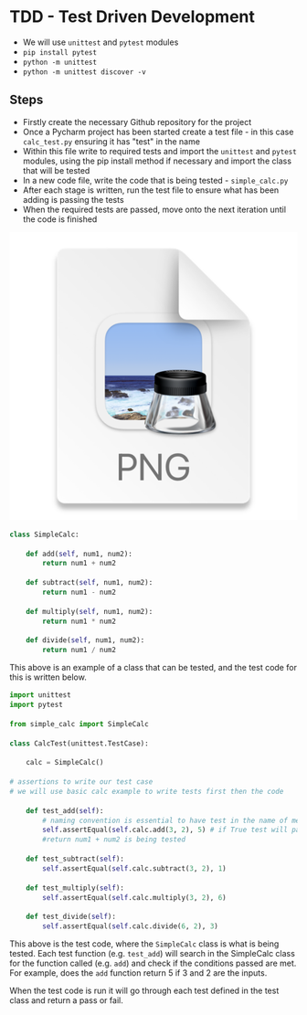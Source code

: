 # TDD - Test Driven Development

- We will use `unittest` and `pytest` modules
- `pip install pytest`
- `python -m unittest`
- `python -m unittest discover -v`
  
## Steps
- Firstly create the necessary Github repository for the project
- Once a Pycharm project has been started create a test file - in this case `calc_test.py` ensuring it has "test" in the name
- Within this file write to required tests and import the `unittest` and `pytest` modules, using the pip install method if necessary and import the class that will be tested
- In a new code file, write the code that is being tested - `simple_calc.py`
- After each stage is written, run the test file to ensure what has been adding is passing the tests
- When the required tests are passed, move onto the next iteration until the code is finished

![img.png](img.png)
```python
class SimpleCalc:

    def add(self, num1, num2):
        return num1 + num2

    def subtract(self, num1, num2):
        return num1 - num2

    def multiply(self, num1, num2):
        return num1 * num2

    def divide(self, num1, num2):
        return num1 / num2
```
This above is an example of a class that can be tested, and the test code for this is written below.
```python
import unittest
import pytest

from simple_calc import SimpleCalc

class CalcTest(unittest.TestCase):

    calc = SimpleCalc()

# assertions to write our test case
# we will use basic calc example to write tests first then the code

    def test_add(self):
        # naming convention is essential to have test in the name of method
        self.assertEqual(self.calc.add(3, 2), 5) # if True test will pass
        #return num1 + num2 is being tested

    def test_subtract(self):
        self.assertEqual(self.calc.subtract(3, 2), 1)

    def test_multiply(self):
        self.assertEqual(self.calc.multiply(3, 2), 6)

    def test_divide(self):
        self.assertEqual(self.calc.divide(6, 2), 3)
```
This above is the test code, where the `SimpleCalc` class is what is being tested. Each test function (e.g. `test_add`) will search in the SimpleCalc class for the function called (e.g. `add`) and check if the conditions passed are met. For example, does the `add` function return 5 if 3 and 2 are the inputs.

When the test code is run it will go through each test defined in the test class and return a pass or fail.

